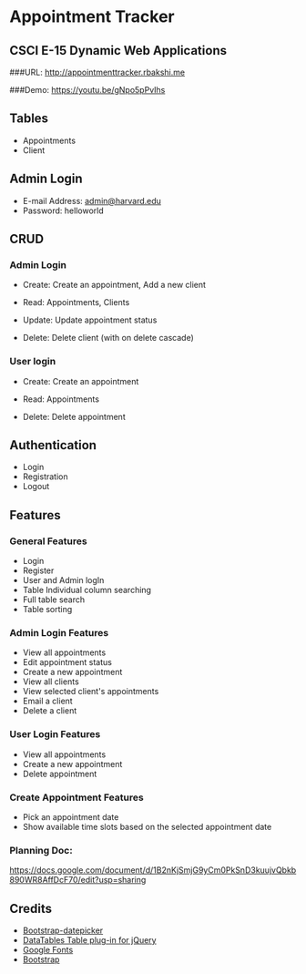 # Appointment Tracker
## CSCI E-15 Dynamic Web Applications

###URL: http://appointmenttracker.rbakshi.me

###Demo: https://youtu.be/gNpo5pPvIhs

## Tables
* Appointments
* Client

## Admin Login
* E-mail Address: admin@harvard.edu
* Password: helloworld

## CRUD 
### Admin Login
* Create:  Create an appointment, Add a new client

* Read:  Appointments, Clients

* Update:  Update appointment status 

* Delete: Delete client (with on delete cascade)

### User login
* Create:  Create an appointment

* Read:  Appointments

* Delete: Delete appointment

## Authentication
* Login
* Registration
* Logout

## Features
### General Features
* Login
* Register
* User and Admin logIn
* Table Individual column searching
* Full table search
* Table sorting 

### Admin Login Features
* View all appointments
* Edit appointment status
* Create a new appointment
* View all clients
* View selected client's appointments
* Email a client
* Delete a client

### User Login Features
* View all appointments
* Create a new appointment
* Delete appointment

### Create Appointment Features
* Pick an appointment date 
* Show available time slots based on the selected appointment date

### Planning Doc: 
<https://docs.google.com/document/d/1B2nKjSmjG9yCm0PkSnD3kuujvQbkb890WR8AffDcF70/edit?usp=sharing>

## Credits
* [Bootstrap-datepicker](https://bootstrap-datepicker.readthedocs.io/en/latest/)
* [DataTables Table plug-in for jQuery](https://datatables.net/)
* [Google Fonts](https://fonts.google.com/)
* [Bootstrap](http://getbootstrap.com/)

